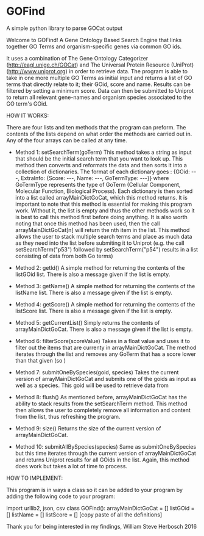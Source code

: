 # GOFind
A simple python library to parse GOCat output


Welcome to GOFind!
A Gene Ontology Based Search Engine that links together GO Terms and organism-specific genes via common GO ids.

It uses a combination of The Gene Ontology Categorizer (http://eagl.unige.ch/GOCat) and The Universal Protein Resource (UniProt) (http://www.uniprot.org) in order to retrieve data. The program is able to take in one more multiple GO Terms as initial input and returns a list of GO terms that directly relate to it; their GOid, score and name. Results can be filtered by setting a minimum score. Data can then be submitted to Uniprot to return all relevant gene-names and organism species associated to the GO term's GOid.


HOW IT WORKS:

There are four lists and ten methods that the program can preform. The contents of the lists depend on what order the methods are carried out in.
Any of the four arrays can be called at any time.

- Method 1: setSearchTerm(goTerm) 
This method takes a string as input that should be the initial search term that you want to look up. This method then converts and reformats the data and then sorts it into a collection of dictionaries. The format of each dictionary goes :
{GOid: ---, ExtraInfo: {Score: ---, Name: ---, GoTermType: ---}}
where GoTermType represents the type of GoTerm (Cellular Component, Molecular Function, Biological Process). Each dictionary is then sorted into a list called arrayMainDictGoCat, which this method returns. It is important to note that this method is essential for making this program work. Without it, the list is empty and thus the other methods work so it is best to call this method first before doing anything. It is also worth noting that once this method has been used, then the call arrayMainDictGoCat[n] will return the nth item in the list. This method allows the user to stack multiple search terms and place as much data as they need into the list before submiting it to Uniprot (e.g. the call setSearchTerm("p53") followed by setSearchTerm("p54") results in a list consisting of data from both Go terms)

- Method 2: getId() 
A simple method for returning the contents of the listGOid list. There is also a message given if the list is empty.

- Method 3: getName() 
A simple method for returning the contents of the listName list. There is also a message given if the list is empty.

- Method 4: getScore() 
A simple method for returning the contents of the listScore list. There is also a message given if the list is empty.

- Method 5: getCurrentList() 
Simply returns the contents of arrayMainDictGoCat. There is also a message given if the list is empty.

- Method 6: filterScore(scoreValue)
Takes in a float value and uses it to filter out the items that are currenty in arrayMainDictGoCat. The method iterates through the list and removes any GoTerm that has a score lower than that given (so )

- Method 7: submitOneBySpecies(goid, species)
Takes the current version of arrayMainDictGoCat and submits one of the goids as input as well as a species. This goid will be used to retrieve data from

- Method 8: flush()
As mentioned before, arrayMainDictGoCat has the ability to stack results from the setSearchTerm method. This method then allows the user to completely remove all information and content from the list, thus refreshing the program. 

- Method 9: size() 
Returns the size of the current version of arrayMainDictGoCat.

- Method 10: submitAllBySpecies(species) 
Same as submitOneBySpecies but this time iterates through the current version of arrayMainDictGoCat and returns Uniprot results for all GOids in the list. Again, this method does work but takes a lot of time to process.


HOW TO IMPLEMENT:

This program is in ways a class so it can be added to your program by adding the following code to your program:

import urllib2, json, csv
class GOFind():
arrayMainDictGoCat = []
listGOid = []
listName = []
listScore = []
[copy paste of all the definitions]



Thank you for being interested in my findings,
William Steve Herbosch
2016
